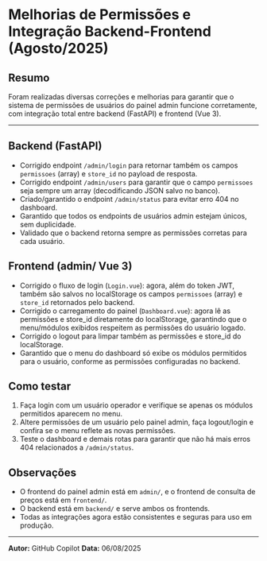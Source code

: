 # Melhorias de Permissões e Integração Backend-Frontend (Agosto/2025)

## Resumo
Foram realizadas diversas correções e melhorias para garantir que o sistema de permissões de usuários do painel admin funcione corretamente, com integração total entre backend (FastAPI) e frontend (Vue 3).

---

## Backend (FastAPI)
- Corrigido endpoint `/admin/login` para retornar também os campos `permissoes` (array) e `store_id` no payload de resposta.
- Corrigido endpoint `/admin/users` para garantir que o campo `permissoes` seja sempre um array (decodificando JSON salvo no banco).
- Criado/garantido o endpoint `/admin/status` para evitar erro 404 no dashboard.
- Garantido que todos os endpoints de usuários admin estejam únicos, sem duplicidade.
- Validado que o backend retorna sempre as permissões corretas para cada usuário.

## Frontend (admin/ Vue 3)
- Corrigido o fluxo de login (`Login.vue`): agora, além do token JWT, também são salvos no localStorage os campos `permissoes` (array) e `store_id` retornados pelo backend.
- Corrigido o carregamento do painel (`Dashboard.vue`): agora lê as permissões e store_id diretamente do localStorage, garantindo que o menu/módulos exibidos respeitem as permissões do usuário logado.
- Corrigido o logout para limpar também as permissões e store_id do localStorage.
- Garantido que o menu do dashboard só exibe os módulos permitidos para o usuário, conforme as permissões configuradas no backend.

## Como testar
1. Faça login com um usuário operador e verifique se apenas os módulos permitidos aparecem no menu.
2. Altere permissões de um usuário pelo painel admin, faça logout/login e confira se o menu reflete as novas permissões.
3. Teste o dashboard e demais rotas para garantir que não há mais erros 404 relacionados a `/admin/status`.

## Observações
- O frontend do painel admin está em `admin/`, e o frontend de consulta de preços está em `frontend/`.
- O backend está em `backend/` e serve ambos os frontends.
- Todas as integrações agora estão consistentes e seguras para uso em produção.

---

**Autor:** GitHub Copilot
**Data:** 06/08/2025
